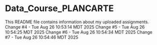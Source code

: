 # Data_Course_PLANCARTE

This README file contains information about my uploaded assignments.
Change #4 - Tue Aug 26 10:53:14 MDT 2025
Change #5 - Tue Aug 26 10:54:25 MDT 2025
Change #6 - Tue Aug 26 10:54:34 MDT 2025
Change #7 - Tue Aug 26 10:54:46 MDT 2025

